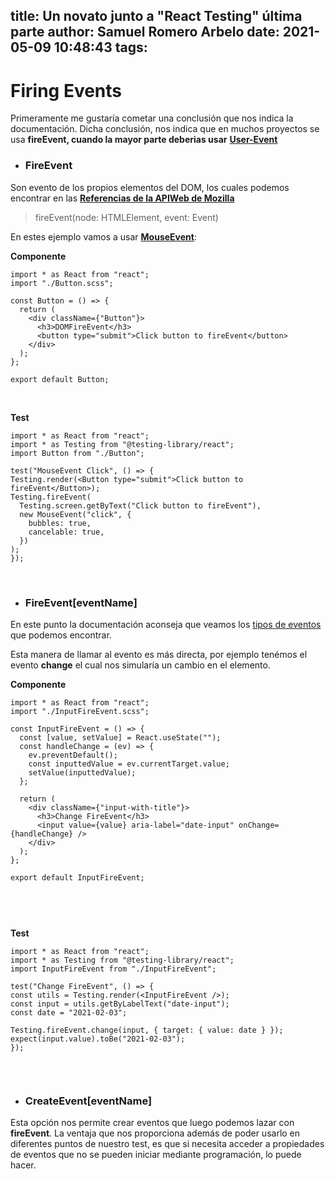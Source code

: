 title: Un novato junto a "React Testing" última parte
author: Samuel Romero Arbelo
date: 2021-05-09 10:48:43
tags:
---
# Firing Events

Primeramente me gustaría cometar una conclusión que nos indica la documentación. Dicha conclusión, nos indica que en muchos proyectos se usa **fireEvent, cuando la mayor parte deberias usar** **[User-Event](https://testing-library.com/docs/ecosystem-user-event/)**


* ### FireEvent

Son evento de los propios elementos del DOM, los cuales podemos encontrar en las **[Referencias de la APIWeb de Mozilla](https://developer.mozilla.org/es/docs/Web/API)**

> fireEvent(node: HTMLElement, event: Event)

En estes ejemplo vamos a usar **[MouseEvent](https://developer.mozilla.org/es/docs/Web/API/MouseEvent)**:


**Componente**
       
   
```
import * as React from "react";
import "./Button.scss";

const Button = () => {
  return (
    <div className={"Button"}>
      <h3>DOMFireEvent</h3>
      <button type="submit">Click button to fireEvent</button>
    </div>
  );
};

export default Button;

```

<br/>

 **Test**

  ```
import * as React from "react";
import * as Testing from "@testing-library/react";
import Button from "./Button";

test("MouseEvent Click", () => {
  Testing.render(<Button type="submit">Click button to fireEvent</Button>);
  Testing.fireEvent(
    Testing.screen.getByText("Click button to fireEvent"),
    new MouseEvent("click", {
      bubbles: true,
      cancelable: true,
    })
  );
});
  ```

<br/>


* ### FireEvent[eventName]

En este punto la documentación aconseja  que veamos los [tipos de eventos](https://github.com/testing-library/dom-testing-library/blob/master/src/event-map.js) que podemos encontrar.

Esta manera de llamar al evento es más directa, por ejemplo tenémos el evento **change** el cual nos simularía un cambio en el elemento.



**Componente**
       
   
```
import * as React from "react";
import "./InputFireEvent.scss";

const InputFireEvent = () => {
  const [value, setValue] = React.useState("");
  const handleChange = (ev) => {
    ev.preventDefault();
    const inputtedValue = ev.currentTarget.value;
    setValue(inputtedValue);
  };

  return (
    <div className={"input-with-title"}>
      <h3>Change FireEvent</h3>
      <input value={value} aria-label="date-input" onChange={handleChange} />
    </div>
  );
};

export default InputFireEvent;



```

<br/>

 **Test**

  ```
import * as React from "react";
import * as Testing from "@testing-library/react";
import InputFireEvent from "./InputFireEvent";

test("Change FireEvent", () => {
  const utils = Testing.render(<InputFireEvent />);
  const input = utils.getByLabelText("date-input");
  const date = "2021-02-03";

  Testing.fireEvent.change(input, { target: { value: date } });
  expect(input.value).toBe("2021-02-03");
});


  ```

<br/>

* ### CreateEvent[eventName]

Esta opción nos permite crear eventos que luego podemos lazar con **fireEvent**. La ventaja que nos proporciona además de poder usarlo en diferentes puntos de nuestro test, es que si necesita acceder a propiedades de eventos que no se pueden iniciar mediante programación, lo puede hacer.